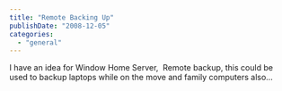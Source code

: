 ```yaml
---
title: "Remote Backing Up"
publishDate: "2008-12-05"
categories: 
  - "general"
---
```


I have an idea for Window Home Server,  Remote backup, this could be used to backup laptops while on the move and family computers also…
